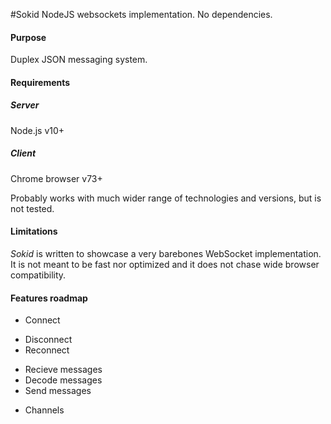 #Sokid
NodeJS websockets implementation. No dependencies.

#### Purpose
Duplex JSON messaging system.

#### Requirements
##### Server
Node.js v10+
##### Client
Chrome browser v73+

Probably works with much wider range of technologies and versions, but is not tested.

#### Limitations
*Sokid* is written to showcase a very barebones WebSocket implementation. It is not meant to be fast nor optimized and it does not chase wide browser compatibility.

#### Features roadmap
+ Connect
- Disconnect
- Reconnect
+ Recieve messages
+ Decode messages
+ Send messages
- Channels